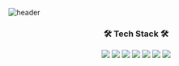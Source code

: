

<!--
**nahyunryou/nahyunryou** is a ✨ _special_ ✨ repository because its `README.md` (this file) appears on your GitHub profile.

Here are some ideas to get you started:

- 🔭 I’m currently working on ...
- 🌱 I’m currently learning ...
- 👯 I’m looking to collaborate on ...
- 🤔 I’m looking for help with ...
- 💬 Ask me about ...
- 📫 How to reach me: ...
- 😄 Pronouns: ...
- ⚡ Fun fact: ...

-->
![header](https://capsule-render.vercel.app/api?type=soft&color=auto&height=150&section=header&text=NahyunRyou&fontSize=70&animation=twinkling)


<h3 align="center">🛠 Tech Stack 🛠</h3>

<p align="center">
  
  <img src="https://img.shields.io/badge/Python-3776AB?style=for-the-badge&logo=Python&logoColor=white">
  <img src="https://img.shields.io/badge/Tableau-E97627?style=for-the-badge&logo=Tableau&logoColor=white">
  <img src="https://img.shields.io/badge/R-276DC3?style=for-the-badge&logo=R&logoColor=white">
  <img src="https://img.shields.io/badge/Qgis-589632?style=for-the-badge&logo=Qgis&logoColor=white">
  <img src="https://img.shields.io/badge/MySQL-4479A1?style=for-the-badge&logo=MySQL&logoColor=white">
  <img src="https://img.shields.io/badge/sas-EF2D5E?style=for-the-badge&logo=sas">
  <img src="https://img.shields.io/badge/spss-9999FF?style=for-the-badge&logo=spss">
